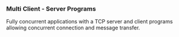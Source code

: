 ### Multi Client - Server Programs
Fully concurrent applications with a TCP server and client programs allowing concurrent connection and message transfer.
